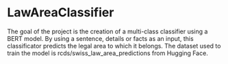 # LawAreaClassifier
The goal of the project is the creation of a multi-class classifier using a BERT model. By using a sentence, details or facts as an input, this classificator predicts the legal area to which it belongs. The dataset used to train the model is rcds/swiss_law_area_predictions from Hugging Face. 
